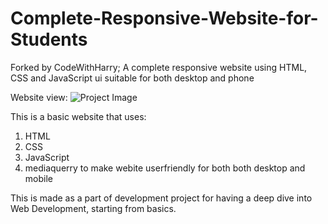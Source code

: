 # Complete-Responsive-Website-for-Students
Forked by CodeWithHarry; A complete responsive website using HTML, CSS and JavaScript ui suitable for both desktop and phone

Website view:
![Project Image](https://i.imgur.com/vkLw8Ly.jpg)

This is a basic website that uses:
1. HTML
2. CSS
3. JavaScript
4. mediaquerry to make webite userfriendly for both both desktop and mobile

This is made as a part of development project for having a deep dive into Web Development, starting from basics.
